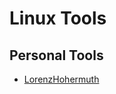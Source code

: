 # Linux Tools
## Personal Tools
- [LorenzHohermuth](https://safe-save-4fb.notion.site/Linux-Workflow-i3-f0e13afb09534a20ba9001797653d65a?pvs=4)
